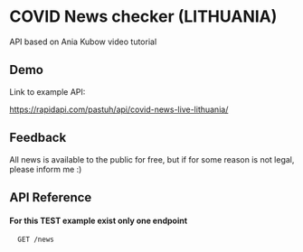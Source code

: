 
# COVID News checker (LITHUANIA)

API based on Ania Kubow video tutorial



## Demo

Link to example API:

https://rapidapi.com/pastuh/api/covid-news-live-lithuania/


## Feedback

All news is available to the public for free, but if for some reason is not legal, please inform me :)


## API Reference

#### For this TEST example exist only one endpoint

```http
  GET /news
```